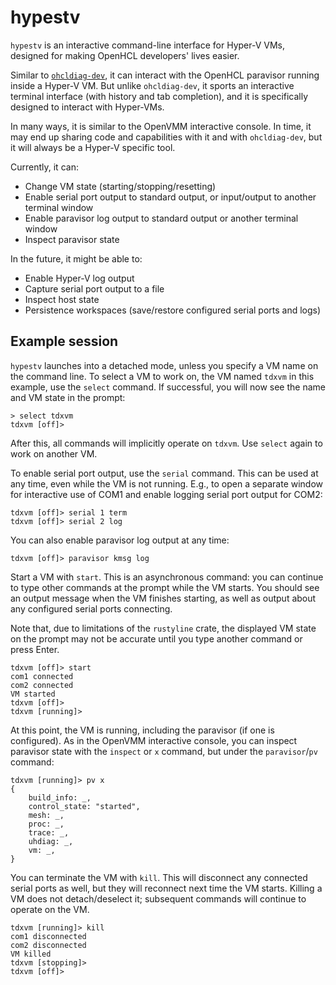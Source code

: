 # hypestv

`hypestv` is an interactive command-line interface for Hyper-V VMs, designed for
making OpenHCL developers' lives easier.

Similar to [`ohcldiag-dev`][], it can interact with the OpenHCL paravisor
running inside a Hyper-V VM. But unlike `ohcldiag-dev`, it sports an interactive
terminal interface (with history and tab completion), and it is specifically
designed to interact with Hyper-VMs.

[`ohcldiag-dev`]: ../../reference/openhcl/diag/ohcldiag_dev.md

In many ways, it is similar to the OpenVMM interactive console. In time, it may
end up sharing code and capabilities with it and with `ohcldiag-dev`, but it
will always be a Hyper-V specific tool.

Currently, it can:

* Change VM state (starting/stopping/resetting)
* Enable serial port output to standard output, or input/output to another
  terminal window
* Enable paravisor log output to standard output or another terminal window
* Inspect paravisor state

In the future, it might be able to:

* Enable Hyper-V log output
* Capture serial port output to a file
* Inspect host state
* Persistence workspaces (save/restore configured serial ports and logs)

## Example session

`hypestv` launches into a detached mode, unless you specify a VM name on the
command line. To select a VM to work on, the VM named `tdxvm` in this example,
use the `select` command. If successful, you will now see the name and VM state
in the prompt:

```
> select tdxvm
tdxvm [off]>
```

After this, all commands will implicitly operate on `tdxvm`. Use `select` again
to work on another VM.

To enable serial port output, use the `serial` command. This can be used at any
time, even while the VM is not running. E.g., to open a separate window for
interactive use of COM1 and enable logging serial port output for COM2:

```
tdxvm [off]> serial 1 term
tdxvm [off]> serial 2 log
```

You can also enable paravisor log output at any time:

```
tdxvm [off]> paravisor kmsg log
```

Start a VM with `start`. This is an asynchronous command: you can continue to
type other commands at the prompt while the VM starts. You should see an output
message when the VM finishes starting, as well as output about any configured
serial ports connecting.

Note that, due to limitations of the `rustyline` crate, the displayed VM state
on the prompt may not be accurate until you type another command or press Enter.

```
tdxvm [off]> start
com1 connected
com2 connected
VM started
tdxvm [off]>
tdxvm [running]>
```

At this point, the VM is running, including the paravisor (if one is
configured). As in the OpenVMM interactive console, you can inspect paravisor
state with the `inspect` or `x` command, but under the `paravisor`/`pv` command:

```
tdxvm [running]> pv x
{
    build_info: _,
    control_state: "started",
    mesh: _,
    proc: _,
    trace: _,
    uhdiag: _,
    vm: _,
}
```

You can terminate the VM with `kill`. This will disconnect any connected serial
ports as well, but they will reconnect next time the VM starts. Killing a VM
does not detach/deselect it; subsequent commands will continue to operate on the
VM.

```
tdxvm [running]> kill
com1 disconnected
com2 disconnected
VM killed
tdxvm [stopping]>
tdxvm [off]>
```
